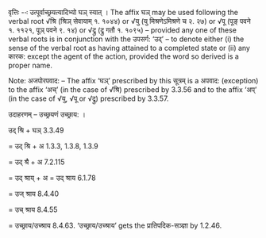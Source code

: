 

वृत्तिः --ः उत्पूर्वाच्छ्रयत्यादिभ्यो घञ् स्यात् । The affix घञ् may be used following the verbal root √श्रि (श्रिञ् सेवायाम् १. १०४४) or √यु (यु मिश्रणेऽमिश्रणे च २. २७) or √पू (पूङ् पवने १. ११२१, पूञ् पवने ९. १४) or √द्रु (द्रु गतौ १. १०९५) – provided any one of these verbal roots is in conjunction with the उपसर्ग: ‘उद्’ – to denote either (i) the sense of the verbal root as having attained to a completed state or (ii) any कारक: except the agent of the action, provided the word so derived is a proper name.

Note: अजपोरपवाद: – The affix ‘घञ्’ prescribed by this सूत्रम् is a अपवाद: (exception) to the affix ‘अच्’ (in the case of √श्रि) prescribed by 3.3.56 and to the affix ‘अप्’ (in the case of √यु, √पू or √द्रु) prescribed by 3.3.57.


उदाहरणम् – उच्छ्रयणं उच्छ्राय: ।


उद् श्रि + घञ् 3.3.49

= उद् श्रि + अ 1.3.3, 1.3.8, 1.3.9

= उद् श्रै + अ 7.2.115

= उद् श्राय् + अ = उद् श्राय 6.1.78

= उज् श्राय 8.4.40

= उच् श्राय 8.4.55

= उच्छ्राय/उच्श्राय 8.4.63. ‘उच्छ्राय/उच्श्राय’ gets the प्रातिपदिक-सञ्ज्ञा by 1.2.46.


